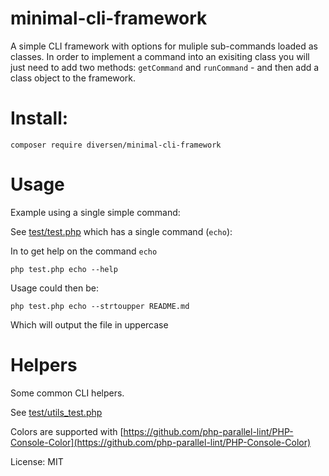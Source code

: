 # minimal-cli-framework

A simple CLI framework with options for muliple sub-commands
loaded as classes. In order to implement a command into an
exisiting class you will just need to add two methods: `getCommand` and
`runCommand` - and then add a class object to the framework.

# Install:

    composer require diversen/minimal-cli-framework

# Usage

Example using a single simple command: 

See [test/test.php](test/test.php) which has a single command (`echo`):

In to get help on the command `echo`

    php test.php echo --help

Usage could then be: 

    php test.php echo --strtoupper README.md

Which will output the file in uppercase

# Helpers

Some common CLI helpers. 

See [test/utils_test.php](test/utils_test.php)

Colors are supported with [https://github.com/php-parallel-lint/PHP-Console-Color](https://github.com/php-parallel-lint/PHP-Console-Color)

License: MIT
